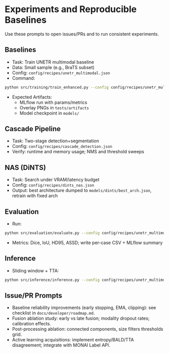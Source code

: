 # Experiments and Reproducible Baselines

Use these prompts to open issues/PRs and to run consistent experiments.

## Baselines

- Task: Train UNETR multimodal baseline
- Data: Small sample (e.g., BraTS subset)
- Config: `config/recipes/unetr_multimodal.json`
- Command:

```bash
python src/training/train_enhanced.py --config config/recipes/unetr_multimodal.json --seed 42
```

- Expected Artifacts:
  - MLflow run with params/metrics
  - Overlay PNGs in `tests/artifacts`
  - Model checkpoint in `models/`

## Cascade Pipeline

- Task: Two-stage detection+segmentation
- Config: `config/recipes/cascade_detection.json`
- Verify: runtime and memory usage; NMS and threshold sweeps

## NAS (DiNTS)

- Task: Search under VRAM/latency budget
- Config: `config/recipes/dints_nas.json`
- Output: best architecture dumped to `models/dints/best_arch.json`, retrain with fixed arch

## Evaluation

- Run:

```bash
python src/evaluation/evaluate.py --config config/recipes/unetr_multimodal.json --ckpt models/unetr/checkpoint.pt
```

- Metrics: Dice, IoU, HD95, ASSD; write per-case CSV + MLflow summary

## Inference

- Sliding window + TTA:

```bash
python src/inference/inference.py --config config/recipes/unetr_multimodal.json --ckpt models/unetr/checkpoint.pt --tta 1
```

## Issue/PR Prompts

- Baseline reliability improvements (early stopping, EMA, clipping): see checklist in `docs/developer/roadmap.md`.
- Fusion ablation study: early vs late fusion; modality dropout rates; calibration effects.
- Post-processing ablation: connected components, size filters thresholds grid.
- Active learning acquisitions: implement entropy/BALD/TTA disagreement; integrate with MONAI Label API.
